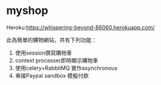# myshop

Heroku:https://whispering-beyond-86060.herokuapp.com/

此為簡單的購物網站，共有下列功能：
1. 使用session撰寫購物車
2. context processer即時顯示購物車
3. 使用celery+RabbitMQ 實作asynchronous
4. 串接Paypal sandbox 模擬付款
